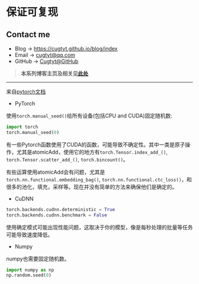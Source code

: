 # 保证可复现

## Contact me

* Blog -> <https://cugtyt.github.io/blog/index>
* Email -> <cugtyt@qq.com>
* GitHub -> [Cugtyt@GitHub](https://github.com/Cugtyt)

> **本系列博客主页及相关见**[**此处**](https://cugtyt.github.io/blog/effective-pytorch/index)

---

来自[pytorch文档](https://pytorch.org/docs/stable/notes/randomness.html)

* PyTorch

使用`torch.manual_seed()`给所有设备(包括CPU and CUDA)固定随机数:

``` python
import torch
torch.manual_seed(0)
```

有一些Pytorch函数使用了CUDA的函数，可能导致不确定性。其中一类是原子操作，尤其是atomicAdd，使用它的地方有`torch.Tensor.index_add_()`, `torch.Tensor.scatter_add_()`, `torch.bincount()`。

有些运算使用atomicAdd会有问题，尤其是`torch.nn.functional.embedding_bag()`, `torch.nn.functional.ctc_loss()`，和很多的池化，填充，采样等。现在并没有简单的方法来确保他们是确定的。

* CuDNN

``` python
torch.backends.cudnn.deterministic = True
torch.backends.cudnn.benchmark = False
```

使用确定模式可能出现性能问题，这取决于你的模型，像是每秒处理的批量等任务可能导致速度降低。

* Numpy

numpy也需要固定随机数。

``` python
import numpy as np
np.random.seed(0)
```